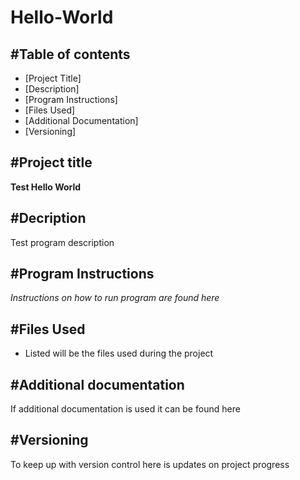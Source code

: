# Hello-World
#Table of contents
---
* [Project Title]
* [Description]
* [Program Instructions]
* [Files Used]
* [Additional Documentation]
* [Versioning]

#Project title
---
**Test Hello World**

#Decription
---
Test program description

#Program Instructions
---
*Instructions on how to run program are found here*

#Files Used
---
- Listed will be the files used during the project

#Additional documentation
---
If additional documentation is used it can be found here

#Versioning
---
To keep up with version control here is updates on project progress
